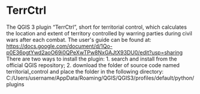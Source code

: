 # TerrCtrl
The QGIS 3 plugin “TerrCtrl”, short for territorial control, which calculates the location and extent of territory controlled by warring parties during civil wars after each combat.
The user's guide can be found at: https://docs.google.com/document/d/1Qo-p0E36pgtYwd2aoO69i0QPeXwTPw8NxGAJtX93DU0/edit?usp=sharing
There are two ways to install the plugin: 1. search and install from the official QGIS repository; 2. download the folder of source code named territorial_control and place the folder in the following directory: C:/Users/username/AppData/Roaming/QGIS/QGIS3/profiles/default/python/plugins 
